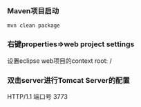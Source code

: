### Maven项目启动

`mvn clean package`

### 右键properties=>web project settings

设置eclipse web项目的context root: /

### 双击server进行Tomcat Server的配置

HTTP/1.1 端口号 3773